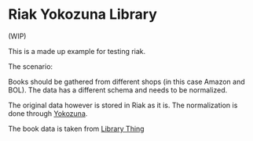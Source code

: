 # Riak Yokozuna Library

(WIP)

This is a made up example for testing riak.

The scenario:

Books should be gathered from different shops (in this case Amazon and BOL). The data has a different schema and needs to be normalized.

The original data however is stored in Riak as it is. The normalization is done through [Yokozuna](https://github.com/basho/yokozuna).

The book data is taken from [Library Thing](http://www.librarything.com/)